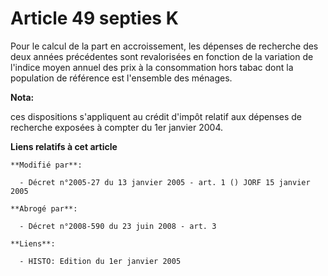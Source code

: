 # Article 49 septies K

Pour le calcul de la part en accroissement, les dépenses de recherche des deux années précédentes sont revalorisées en
fonction de la variation de l'indice moyen annuel des prix à la consommation hors tabac dont la population de référence est
l'ensemble des ménages.

**Nota:**

ces dispositions s'appliquent au crédit d'impôt relatif aux dépenses de recherche exposées à compter du 1er janvier 2004.

**Liens relatifs à cet article**

	**Modifié par**:

	  - Décret n°2005-27 du 13 janvier 2005 - art. 1 () JORF 15 janvier 2005

	**Abrogé par**:

	  - Décret n°2008-590 du 23 juin 2008 - art. 3

	**Liens**:

	  - HISTO: Edition du 1er janvier 2005
